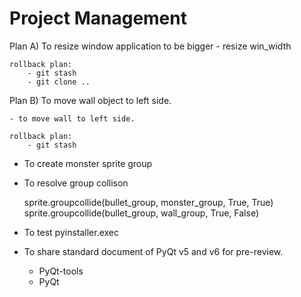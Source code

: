 # Project Management

Plan A) To resize window application to be bigger
    - resize win_width
    
    rollback plan:
        - git stash
        - git clone ..


Plan B) To move wall object to left side.

    - to move wall to left side.

    rollback plan:
        - git stash


- To create monster sprite group

- To resolve group collison

    sprite.groupcollide(bullet_group, monster_group, True, True)
    sprite.groupcollide(bullet_group, wall_group, True, False)


- To test pyinstaller.exec

- To share standard document of PyQt v5 and v6 for pre-review.
    - PyQt-tools
    - PyQt